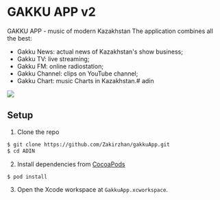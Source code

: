 # GAKKU APP v2

GAKKU APP - music of modern Kazakhstan
The application combines all the best:
- Gakku News: actual news of Kazakhstan's show business;
- Gakku TV: live streaming;
- Gakku FM: online radiostation;
- Gakku Channel: clips on YouTube channel;
- Gakku Chart: music Charts in Kazakhstan.# adin
 

<img src="https://pp.userapi.com/c841623/v841623588/37fdc/rco9Vec7jso.jpg">

## Setup

1. Clone the repo

  ```bash
  $ git clone https://github.com/Zakirzhan/gakkuApp.git
  $ cd ADIN
  ```

2. Install dependencies from [CocoaPods](http://cocoapods.org/#install)

  ```bash
  $ pod install
  ```

3. Open the Xcode workspace at `GakkuApp.xcworkspace`.
